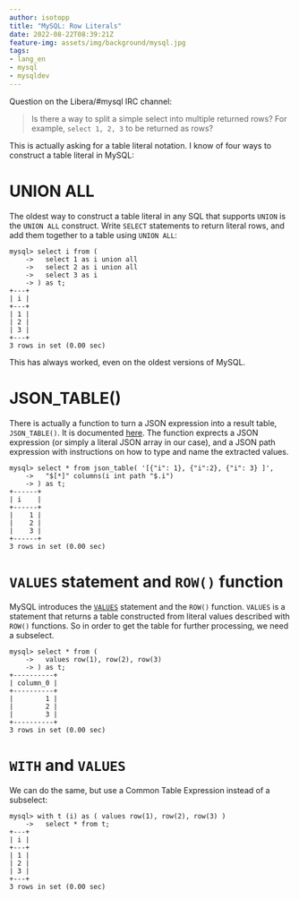 ```yaml
---
author: isotopp
title: "MySQL: Row Literals"
date: 2022-08-22T08:39:21Z
feature-img: assets/img/background/mysql.jpg
tags:
- lang_en
- mysql
- mysqldev
---
```


Question on the Libera/#mysql IRC channel:

> Is there a way to split a simple select into multiple returned rows?
> For example, `select 1, 2, 3` to be returned as rows?

This is actually asking for a table literal notation.
I know of four ways to construct a table literal in MySQL:

# UNION ALL

The oldest way to construct a table literal in any SQL that supports `UNION` is the `UNION ALL` construct.
Write `SELECT` statements to return literal rows, and add them together to a table using `UNION ALL`:

```mysql
mysql> select i from (
    ->   select 1 as i union all
    ->   select 2 as i union all
    ->   select 3 as i
    -> ) as t;
+---+
| i |
+---+
| 1 |
| 2 |
| 3 |
+---+
3 rows in set (0.00 sec)
```

This has always worked, even on the oldest versions of MySQL.

# JSON_TABLE()

There is actually a function to turn a JSON expression into a result table, `JSON_TABLE()`.
It is documented [here](https://dev.mysql.com/doc/refman/8.0/en/json-table-functions.html).
The function exprects a JSON expression (or simply a literal JSON array in our case), and a JSON path expression with instructions on how to type and name the extracted values.

```mysql
mysql> select * from json_table( '[{"i": 1}, {"i":2}, {"i": 3} ]', 
    ->   "$[*]" columns(i int path "$.i")
    -> ) as t;
+------+
| i    |
+------+
|    1 |
|    2 |
|    3 |
+------+
3 rows in set (0.00 sec)
```

# `VALUES` statement and `ROW()` function

MySQL introduces the [`VALUES`](https://dev.mysql.com/doc/refman/8.0/en/values.html) statement and the `ROW()` function.
`VALUES` is a statement that returns a table constructed from literal values described with `ROW()` functions.
So in order to get the table for further processing, we need a subselect.

```mysql
mysql> select * from (
    ->   values row(1), row(2), row(3)
    -> ) as t;
+----------+
| column_0 |
+----------+
|        1 |
|        2 |
|        3 |
+----------+
3 rows in set (0.00 sec)
```

# `WITH` and `VALUES`

We can do the same, but use a Common Table Expression instead of a subselect:

```mysql
mysql> with t (i) as ( values row(1), row(2), row(3) ) 
    ->   select * from t;
+---+
| i |
+---+
| 1 |
| 2 |
| 3 |
+---+
3 rows in set (0.00 sec)
```


